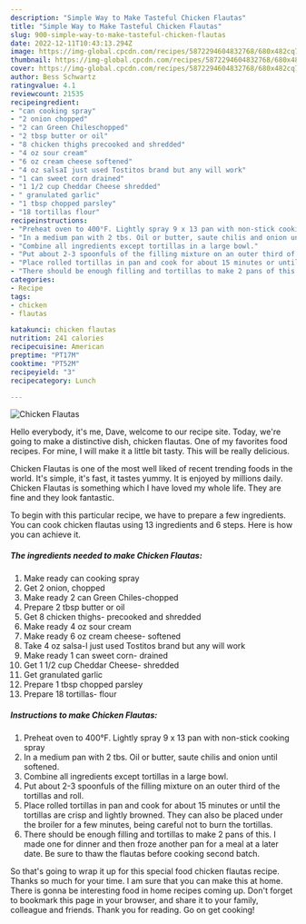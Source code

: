 ```yaml
---
description: "Simple Way to Make Tasteful Chicken Flautas"
title: "Simple Way to Make Tasteful Chicken Flautas"
slug: 900-simple-way-to-make-tasteful-chicken-flautas
date: 2022-12-11T10:43:13.294Z
image: https://img-global.cpcdn.com/recipes/5872294604832768/680x482cq70/chicken-flautas-recipe-main-photo.jpg
thumbnail: https://img-global.cpcdn.com/recipes/5872294604832768/680x482cq70/chicken-flautas-recipe-main-photo.jpg
cover: https://img-global.cpcdn.com/recipes/5872294604832768/680x482cq70/chicken-flautas-recipe-main-photo.jpg
author: Bess Schwartz
ratingvalue: 4.1
reviewcount: 21535
recipeingredient:
- "can cooking spray"
- "2 onion chopped"
- "2 can Green Chileschopped"
- "2 tbsp butter or oil"
- "8 chicken thighs precooked and shredded"
- "4 oz sour cream"
- "6 oz cream cheese softened"
- "4 oz salsaI just used Tostitos brand but any will work"
- "1 can sweet corn drained"
- "1 1/2 cup Cheddar Cheese shredded"
- " granulated garlic"
- "1 tbsp chopped parsley"
- "18 tortillas flour"
recipeinstructions:
- "Preheat oven to 400°F. Lightly spray 9 x 13 pan with non-stick cooking spray"
- "In a medium pan with 2 tbs. Oil or butter, saute chilis and onion until softened."
- "Combine all ingredients except tortillas in a large bowl."
- "Put about 2-3 spoonfuls of the filling mixture on an outer third of the tortillas and roll."
- "Place rolled tortillas in pan and cook for about 15 minutes or until the tortillas are crisp and lightly browned. They can also be placed under the broiler for a few minutes, being careful not to burn the tortillas."
- "There should be enough filling and tortillas to make 2 pans of this. I made one for dinner and then froze another pan for a meal at a later date.  Be sure to thaw the flautas  before cooking second batch."
categories:
- Recipe
tags:
- chicken
- flautas

katakunci: chicken flautas 
nutrition: 241 calories
recipecuisine: American
preptime: "PT17M"
cooktime: "PT52M"
recipeyield: "3"
recipecategory: Lunch

---
```



![Chicken Flautas](https://img-global.cpcdn.com/recipes/5872294604832768/680x482cq70/chicken-flautas-recipe-main-photo.jpg)

Hello everybody, it's me, Dave, welcome to our recipe site. Today, we're going to make a distinctive dish, chicken flautas. One of my favorites food recipes. For mine, I will make it a little bit tasty. This will be really delicious.



Chicken Flautas is one of the most well liked of recent trending foods in the world. It's simple, it's fast, it tastes yummy. It is enjoyed by millions daily. Chicken Flautas is something which I have loved my whole life. They are fine and they look fantastic.


To begin with this particular recipe, we have to prepare a few ingredients. You can cook chicken flautas using 13 ingredients and 6 steps. Here is how you can achieve it.

<!--inarticleads1-->

##### The ingredients needed to make Chicken Flautas:

1. Make ready can cooking spray
1. Get 2 onion, chopped
1. Make ready 2 can Green Chiles-chopped
1. Prepare 2 tbsp butter or oil
1. Get 8 chicken thighs- precooked and shredded
1. Make ready 4 oz sour cream
1. Make ready 6 oz cream cheese- softened
1. Take 4 oz salsa-I just used Tostitos brand but any will work
1. Make ready 1 can sweet corn- drained
1. Get 1 1/2 cup Cheddar Cheese- shredded
1. Get  granulated garlic
1. Prepare 1 tbsp chopped parsley
1. Prepare 18 tortillas- flour




<!--inarticleads2-->

##### Instructions to make Chicken Flautas:

1. Preheat oven to 400°F. Lightly spray 9 x 13 pan with non-stick cooking spray
1. In a medium pan with 2 tbs. Oil or butter, saute chilis and onion until softened.
1. Combine all ingredients except tortillas in a large bowl.
1. Put about 2-3 spoonfuls of the filling mixture on an outer third of the tortillas and roll.
1. Place rolled tortillas in pan and cook for about 15 minutes or until the tortillas are crisp and lightly browned. They can also be placed under the broiler for a few minutes, being careful not to burn the tortillas.
1. There should be enough filling and tortillas to make 2 pans of this. I made one for dinner and then froze another pan for a meal at a later date.  Be sure to thaw the flautas  before cooking second batch.




So that's going to wrap it up for this special food chicken flautas recipe. Thanks so much for your time. I am sure that you can make this at home. There is gonna be interesting food in home recipes coming up. Don't forget to bookmark this page in your browser, and share it to your family, colleague and friends. Thank you for reading. Go on get cooking!

